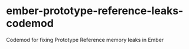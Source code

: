 # ember-prototype-reference-leaks-codemod
Codemod for fixing Prototype Reference memory leaks in Ember

